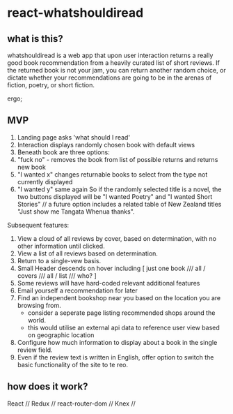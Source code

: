 # react-whatshouldiread


## what is this?
whatshouldiread is a web app that upon user interaction returns a really good book recommendation from a heavily curated list of short reviews. If the returned book is not your jam, you can return another random choice, or dictate whether your recommendations are going to be in the arenas of fiction, poetry, or short fiction.

ergo;

## MVP
1. Landing page asks 'what should I read'
2. Interaction displays randomly chosen book with default views
3. Beneath book are three options:
  1. "fuck no" - removes the book from list of possible returns and returns new book
  2. "I wanted x" changes returnable books to select from the type not currently displayed
  3. "I wanted y" same again
  So if the randomly selected title is a novel, the two buttons displayed will be "I wanted Poetry" and "I wanted Short Stories"
  // a future option includes a related table of New Zealand titles "Just show me Tangata Whenua thanks".

Subsequent features: 
1. View a cloud of all reviews by cover, based on determination, with no other information until clicked.
2. View a list of all reviews based on determination.
3. Return to a single-vew basis.
4. Small Header descends on hover including [ just one book /// all / covers /// all / list /// who? ]
5. Some reviews will have hard-coded relevant additional features
6. Email yourself a recommendation for later
7. Find an independent bookshop near you based on the location you are browsing from.
   - consider a seperate page listing recommended shops around the world.
   - this would utilise an external api data to reference user view based on geographic location
8. Configure how much information to display about a book in the single review field.
9. Even if the review text is written in English, offer option to switch the basic functionality of the site to te reo.

## how does it work?
React // Redux // react-router-dom // Knex //
